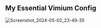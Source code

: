 ## My Essential Vimium Config

![Screenshot_2024-05-02_23-49-35](https://github.com/JohnRigoni/vimium_conf/assets/38547951/ebb37b43-5800-47dc-8bb2-5f5daebd1ae1)
